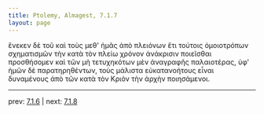 ```yaml
---
title: Ptolemy, Almagest, 7.1.7
layout: page
---
```


ἕνεκεν δὲ τοῦ καὶ τοὺς μεθ' ἡμᾶς ἀπὸ πλειόνων ἔτι τούτοις ὁμοιοτρόπων σχηματισμῶν τὴν κατὰ τὸν πλείω χρόνον ἀνάκρισιν ποιεῖσθαι προσθήσομεν καὶ τῶν μὴ τετυχηκότων μὲν ἀναγραφῆς παλαιοτέρας, ὑφ' ἡμῶν δὲ παρατηρηθέντων, τοὺς μάλιστα εὐκατανοήτους εἶναι δυναμένους ἀπὸ τῶν κατὰ τὸν Κριὸν τὴν ἀρχὴν ποιησάμενοι. 

---

prev: [7.1.6](../7.1.6/) | next: [7.1.8](../7.1.8/)

